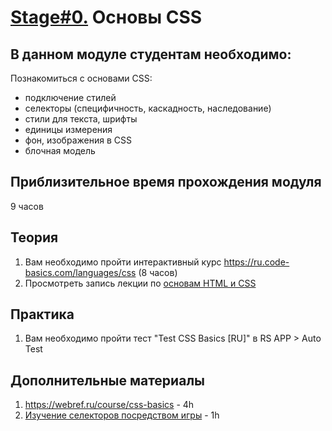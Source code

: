 # [Stage#0.](../../) Основы CSS
## В данном модуле студентам необходимо:
Познакомиться с основами CSS:
- подключение стилей
- селекторы (специфичность, каскадность, наследование)
- стили для текста, шрифты
- единицы измерения
- фон, изображения в CSS
- блочная модель

## Приблизительное время прохождения модуля
9 часов

## Теория 
1. Вам необходимо пройти интерактивный курс https://ru.code-basics.com/languages/css (8 часов)
2. Просмотреть запись лекции по [основам HTML и CSS](https://youtu.be/4Zj7tRlQJao?list=PLzLiprpVuH8df24MzZp-l5QMsJWJbi9qP)

## Практика 
1. Вам необходимо пройти тест "Test CSS Basics [RU]" в RS APP > Auto Test

## Дополнительные материалы
1. https://webref.ru/course/css-basics - 4h
2. [Изучение селекторов посредством игры](https://flukeout.github.io/) - 1h
